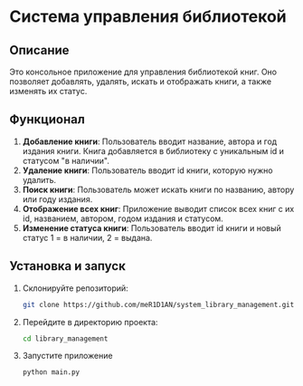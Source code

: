  # Система управления библиотекой

## Описание

Это консольное приложение для управления библиотекой книг. Оно позволяет добавлять, удалять, искать и отображать книги, а также изменять их статус.

## Функционал

1. **Добавление книги**: Пользователь вводит название, автора и год издания книги. Книга добавляется в библиотеку с уникальным id и статусом "в наличии".
2. **Удаление книги**: Пользователь вводит id книги, которую нужно удалить.
3. **Поиск книги**: Пользователь может искать книги по названию, автору или году издания.
4. **Отображение всех книг**: Приложение выводит список всех книг с их id, названием, автором, годом издания и статусом.
5. **Изменение статуса книги**: Пользователь вводит id книги и новый статус 1 = в наличии, 2 = выдана.

## Установка и запуск

1. Склонируйте репозиторий:
   ```sh
   git clone https://github.com/meR1D1AN/system_library_management.git

2. Перейдите в директорию проекта:
   ```sh
   cd library_management
3. Запустите приложение
   ```sh
   python main.py
